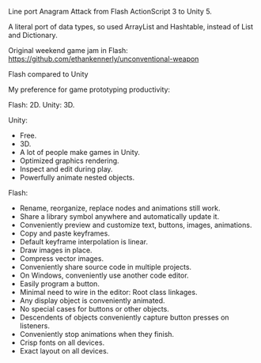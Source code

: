 Line port Anagram Attack from Flash ActionScript 3 to Unity 5.

A literal port of data types, so used ArrayList and Hashtable, instead of List and Dictionary.

Original weekend game jam in Flash:
https://github.com/ethankennerly/unconventional-weapon



Flash compared to Unity

My preference for game prototyping productivity:

Flash:  2D.
Unity:  3D.



Unity:

+ Free.
+ 3D.
+ A lot of people make games in Unity.
+ Optimized graphics rendering.
+ Inspect and edit during play.
+ Powerfully animate nested objects.



Flash:

+ Rename, reorganize, replace nodes and animations still work.
+ Share a library symbol anywhere and automatically update it.
+ Conveniently preview and customize text, buttons, images, animations.
+ Copy and paste keyframes.
+ Default keyframe interpolation is linear.
+ Draw images in place.
+ Compress vector images.
+ Conveniently share source code in multiple projects.
+ On Windows, conveniently use another code editor.
+ Easily program a button.
+ Minimal need to wire in the editor:  Root class linkages.
+ Any display object is conveniently animated.
+ No special cases for buttons or other objects.
+ Descendents of objects conveniently capture button presses on listeners.
+ Conveniently stop animations when they finish.
+ Crisp fonts on all devices.
+ Exact layout on all devices.
